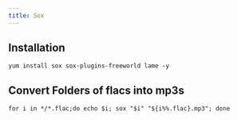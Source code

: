 ```yaml
---
title: Sox
---
```


## Installation

```
yum install sox sox-plugins-freeworld lame -y
```

## Convert Folders of flacs into mp3s

```
for i in */*.flac;do echo $i; sox "$i" "${i%%.flac}.mp3"; done
```

